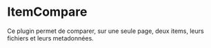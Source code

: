 # ItemCompare

Ce plugin permet de comparer, sur une seule page, deux items, leurs fichiers et leurs metadonnées.
